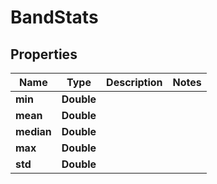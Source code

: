 

# BandStats


## Properties

| Name | Type | Description | Notes |
|------------ | ------------- | ------------- | -------------|
|**min** | **Double** |  |  |
|**mean** | **Double** |  |  |
|**median** | **Double** |  |  |
|**max** | **Double** |  |  |
|**std** | **Double** |  |  |



